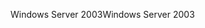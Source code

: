 <span data-ttu-id="041f3-101">Windows Server 2003</span><span class="sxs-lookup"><span data-stu-id="041f3-101">Windows Server 2003</span></span>